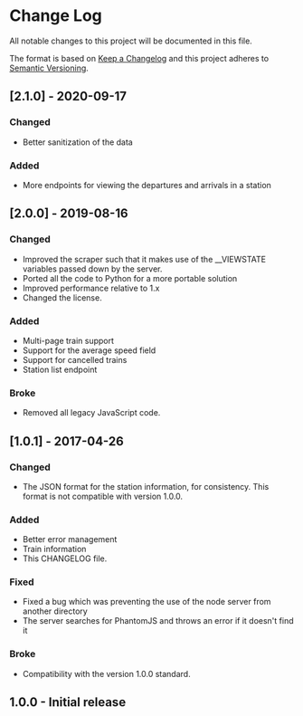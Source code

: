 # Change Log
All notable changes to this project will be documented in this file.

The format is based on [Keep a Changelog](http://keepachangelog.com/)
and this project adheres to [Semantic Versioning](http://semver.org/).

## [2.1.0] - 2020-09-17
### Changed
- Better sanitization of the data
### Added
- More endpoints for viewing the departures and arrivals in a station

## [2.0.0] - 2019-08-16
### Changed
- Improved the scraper such that it makes use of the __VIEWSTATE variables passed down by the server.
- Ported all the code to Python for a more portable solution
- Improved performance relative to 1.x
- Changed the license.
### Added
- Multi-page train support
- Support for the average speed field
- Support for cancelled trains
- Station list endpoint
### Broke
- Removed all legacy JavaScript code.

## [1.0.1] - 2017-04-26
### Changed
- The JSON format for the station information, for consistency. This format is not compatible with version 1.0.0.
### Added
- Better error management
- Train information
- This CHANGELOG file.
### Fixed
- Fixed a bug which was preventing the use of the node server from another directory
- The server searches for PhantomJS and throws an error if it doesn't find it
### Broke
- Compatibility with the version 1.0.0 standard.

## 1.0.0 - Initial release